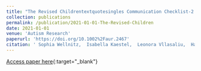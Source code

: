 ```yaml
---
title: "The Revised Childrentextquotesingles Communication Checklist-2 ($less$scp$greater$CCC-R$less$/scp$greater$): Factor Structure and Psychometric Evaluation"
collection: publications
permalink: /publication/2021-01-01-The-Revised-Children
date: 2021-01-01
venue: 'Autism Research'
paperurl: 'https://doi.org/10.1002%2Faur.2467'
citation: ' Sophia Wellnitz,  Isabella Kaestel,  Leonora Vllasaliu,  Hannah Cholemkery,  Christine Freitag,  Nico Bast, &quot;The Revised Childrentextquotesingles Communication Checklist-2 ($less$scp$greater$CCC-R$less$/scp$greater$): Factor Structure and Psychometric Evaluation.&quot; Autism Research, 2021.'
---
```

[Access paper here](https://doi.org/10.1002%2Faur.2467){:target="_blank"}
